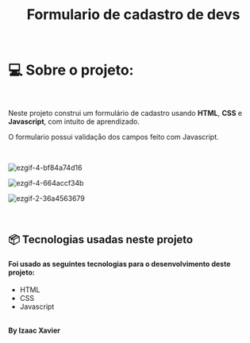 <h1 align="center"> Formulario de cadastro de devs </h1>
<br>
<h1>💻 Sobre o projeto:</h1>
<br>
<p> Neste projeto construi um formulário de cadastro usando <b>HTML</b>, <b>CSS</b> e <b>Javascript</b>, com intuito de aprendizado.
<p>O formulario possui validaçåo dos campos feito com Javascript.</p>
<br>

![ezgif-4-bf84a74d16](https://user-images.githubusercontent.com/105816549/180471167-92ecbdfb-96e3-4467-9768-01a1b6fdc9e3.gif)

![ezgif-4-664accf34b](https://user-images.githubusercontent.com/105816549/180471469-b5f51301-5461-48c1-b7a9-7ba32a17e056.gif)


![ezgif-2-36a4563679](https://user-images.githubusercontent.com/105816549/180469525-61ec32c9-8a0b-4dc0-be36-df8d5c7435cb.gif)


<br>
<h2> 📦 Tecnologias usadas neste projeto</h2>
<h4> Foi usado as seguintes tecnologias para o desenvolvimento deste projeto:</h4>
 <ul>
<li>HTML</li>
<li>CSS</li>
<li>Javascript</li>

</ul>
<br>
<b>By Izaac Xavier</b>
 
